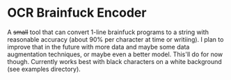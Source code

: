 # OCR Brainfuck Encoder

A ~~small~~ tool that can convert 1-line brainfuck programs to a string with reasonable accuracy (about 90% per character at time or writiing).
I plan to improve that in the future with more data and maybe some data augmentation techniques, or maybe even a better model. This'll do for now though.
Currently works best with black characters on a white background (see examples directory).
